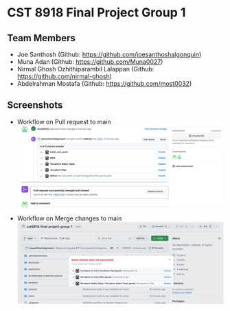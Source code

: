 # CST 8918 Final Project Group 1

## Team Members

- Joe Santhosh (Github: https://github.com/joesanthoshalgonquin)
- Muna Adan (Github: https://github.com/Muna0027)
- Nirmal Ghosh Ozhithiparambil Lalappan (Github: https://github.com/nirmal-ghosh)
- Abdelrahman Mostafa (Github: https://github.com/most0032)

## Screenshots

- Workflow on Pull request to main
  ![plot](./screenshots/workflow_on_pr_to_main.png)

- Workflow on Merge changes to main
  ![plot](./screenshots/workflow_after_merge.png)
